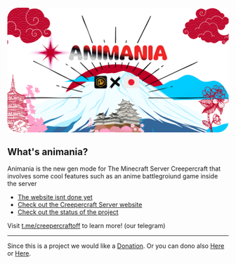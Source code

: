 ![Welcome to animania](https://github.com/animaniaMC/.github/blob/main/Animania%20Lungo%20V1-modified.png)
## What's animania?

Animania is the new gen mode for The Minecraft Server Creepercraft that involves some cool features such as an anime battlegroiund game inside the server
* [The website isnt done yet](https://creeperhub.net/animania)
* [Check out the Creepercraft Server website](https://creepercraft.net)
* [Check out the status of the project](https://status.creepercraft.eu.org)

Visit [t.me/creepercraftoff](https://t.me/creepercraftoff) to learn more! (our telegram)

----

Since this is a project we would like a [Donation](https://buymeacoffee.com/creepercraft). Or you can dono also [Here](https://ko-fi.com/creepercraft) or [Here](https://liberapay.com/creepercraft).
